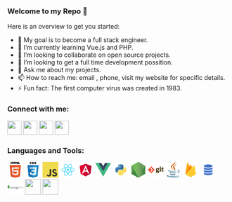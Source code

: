 ### Welcome to my Repo 👋


Here is an overview to get you started:

- 🔭 My goal is to become a full stack engineer.
- 🌱 I’m currently learning Vue.js and PHP.
- 👯 I’m looking to collaborate on open source projects.
- 🤔 I’m looking to get a full time development possition.
- 💬 Ask me about my projects.
- 📫 How to reach me: email , phone, visit my website for specific details.
- ⚡ Fun fact: The first computer virus was created in 1983.

### Connect with me:

<img height="32" width="32" src="https://cdn.jsdelivr.net/npm/simple-icons@v4/icons/microsoftoutlook.svg" />     <img height="32" width="32" src="https://cdn.jsdelivr.net/npm/simple-icons@v4/icons/adobephonegap.svg" />     <img height="32" width="32" src="https://cdn.jsdelivr.net/npm/simple-icons@v4/icons/linkedin.svg" />     <img height="32" width="32" src="https://cdn.jsdelivr.net/npm/simple-icons@v4/icons/facebook.svg" /> 


### Languages and Tools:

<img height="36" width="36" src="https://raw.githubusercontent.com/github/explore/80688e429a7d4ef2fca1e82350fe8e3517d3494d/topics/html/html.png"/>  <img height="36" width="36" src="https://raw.githubusercontent.com/github/explore/80688e429a7d4ef2fca1e82350fe8e3517d3494d/topics/css/css.png"/>  <img height="36" width="36" src="https://raw.githubusercontent.com/github/explore/80688e429a7d4ef2fca1e82350fe8e3517d3494d/topics/javascript/javascript.png"/> <img height="36" width="36" src="https://raw.githubusercontent.com/github/explore/80688e429a7d4ef2fca1e82350fe8e3517d3494d/topics/react/react.png"/> <img height="36" width="36" src="https://raw.githubusercontent.com/github/explore/80688e429a7d4ef2fca1e82350fe8e3517d3494d/topics/angular/angular.png"/> <img height="36" width="36" src="https://raw.githubusercontent.com/github/explore/80688e429a7d4ef2fca1e82350fe8e3517d3494d/topics/vue/vue.png"/> <img height="36" width="36" src="https://raw.githubusercontent.com/github/explore/80688e429a7d4ef2fca1e82350fe8e3517d3494d/topics/python/python.png"/> <img height="36" width="36" src="https://raw.githubusercontent.com/github/explore/80688e429a7d4ef2fca1e82350fe8e3517d3494d/topics/nodejs/nodejs.png"/> <img height="36" width="36" src="https://raw.githubusercontent.com/github/explore/80688e429a7d4ef2fca1e82350fe8e3517d3494d/topics/git/git.png"/> <img height="36" width="36" src="https://raw.githubusercontent.com/github/explore/80688e429a7d4ef2fca1e82350fe8e3517d3494d/topics/java/java.png"/>  <img height="36" width="36" src="https://raw.githubusercontent.com/github/explore/80688e429a7d4ef2fca1e82350fe8e3517d3494d/topics/firebase/firebase.png"/>  <img height="36" width="36" src="https://raw.githubusercontent.com/github/explore/80688e429a7d4ef2fca1e82350fe8e3517d3494d/topics/sql/sql.png"/> <img height="36" width="36" src="https://raw.githubusercontent.com/github/explore/80688e429a7d4ef2fca1e82350fe8e3517d3494d/topics/mongodb/mongodb.png"/> <img height="36" width="36" src="https://img.icons8.com/color/452/visual-studio-code-2019.png"/> <img height="36" width="36" src="https://cdn.worldvectorlogo.com/logos/jira-1.svg"/>


 




